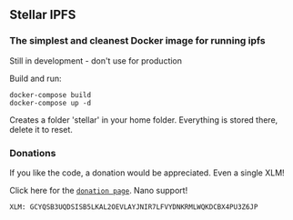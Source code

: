  ## Stellar IPFS  

### The simplest and cleanest Docker image for running ipfs

Still in development - don't use for production

Build and run:
```
docker-compose build
docker-compose up -d
```

Creates a folder 'stellar' in your home folder.  Everything is stored there, delete it to reset.

### Donations
If you like the code, a donation would be appreciated. Even a single XLM!

Click here for the [`donation page`](https://stellarkit.io/#/donate). Nano support!

```
XLM: GCYQSB3UQDSISB5LKAL2OEVLAYJNIR7LFVYDNKRMLWQKDCBX4PU3Z6JP
```
